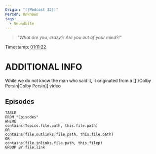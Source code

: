```yaml
---
Origin: "[[Podcast 32]]"
Person: Unknown
tags:
  - Soundbite
---
```

> *"What are you, crazy?! Are you out of your mind?!"*

Timestamp: [01:11:22](https://youtu.be/GUdGWhfpuoY?t=4282)

# ADDITIONAL INFO
While we do not know the man who said it, it originated from a [[./Colby Persin|Colby Persin]] video

## Episodes
``` dataview
TABLE
FROM "Episodes"
WHERE 
contains(Topics.file.path, this.file.path) 
OR 
contains(file.outlinks.file.path, this.file.path)
OR
contains(file.inlinks.file.path, this.filep)
GROUP BY file.link
```